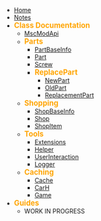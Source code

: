 * [Home](documentation.md)
* [Notes](notes.md)
* <aaa style="color: orange; font-size: larger; font-weight: bolder">Class Documentation</aaa>
    * [MscModApi](class-documentation/MscModApi.md "Classes/MscModApi")
    * <aaa style="color: orange; font-size: larger; font-weight: bolder">Parts</aaa>
        * [PartBaseInfo](class-documentation/Parts/PartBaseInfo.md "Classes/Parts")
        * [Part](class-documentation/Parts/Part.md "Classes/Parts")
        * [Screw](class-documentation/Parts/Screw.md "Classes/Parts")
        * <aaa style="color: orange; font-size: larger; font-weight: bolder">ReplacePart</aaa>
            * [NewPart](class-documentation/Parts/ReplacePart/NewPart.md "Classes/Parts/ReplacePart")
            * [OldPart](class-documentation/Parts/ReplacePart/OldPart.md "Classes/Parts/ReplacePart")
            * [ReplacementPart](class-documentation/Parts/ReplacePart/ReplacementPart.md "Classes/ReplacePart")
    * <aaa style="color: orange; font-size: larger; font-weight: bolder">Shopping</aaa> 
        * [ShopBaseInfo](class-documentation/Shopping/ShopBaseInfo.md "Classes/Shopping")
        * [Shop](class-documentation/Shopping/Shop.md "Classes/Shopping")
        * [ShopItem](class-documentation/Shopping/ShopItem.md "Classes/Shopping")
    * <aaa style="color: orange; font-size: larger; font-weight: bolder">Tools</aaa>
        * [Extensions](class-documentation/Tools/Extensions.md "Classes/Tools/Extensions")
        * [Helper](class-documentation/Tools/Helper.md "Classes/Tools/Helper")
        * [UserInteraction](class-documentation/Tools/UserInteraction.md "Classes/Tools/UserInteraction")
        * [Logger](class-documentation/Tools/Logger.md "Classes/Tools/Logger")
    * <aaa style="color: orange; font-size: larger; font-weight: bolder">Caching</aaa>
        * [Cache](class-documentation/Caching/Cache.md "Classes/Caching/Cache")
        * [CarH](class-documentation/Caching/CarH.md "Classes/Caching/CarH")
        * [Game](class-documentation/Caching/Game.md "Classes/Caching/Game")
* <aaa style="color: orange; font-size: larger; font-weight: bolder">Guides</aaa>
    * WORK IN PROGRESS